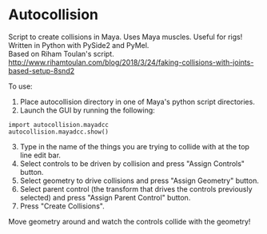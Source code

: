 # Autocollision
Script to create collisions in Maya. Uses Maya muscles. Useful for rigs! Written in Python with PySide2 and PyMel.  
Based on Riham Toulan's script. http://www.rihamtoulan.com/blog/2018/3/24/faking-collisions-with-joints-based-setup-8snd2

To use:
1. Place autocollision directory in one of Maya's python script directories.
2. Launch the GUI by running the following:
```
import autocollision.mayadcc
autocollision.mayadcc.show()
```
3. Type in the name of the things you are trying to collide with at the top line edit bar.
4. Select controls to be driven by collision and press "Assign Controls" button.
5. Select geometry to drive collisions and press "Assign Geometry" button.
6. Select parent control (the transform that drives the controls previously selected) and press "Assign Parent Control" button.
7. Press "Create Collisions".

Move geometry around and watch the controls collide with the geometry!

